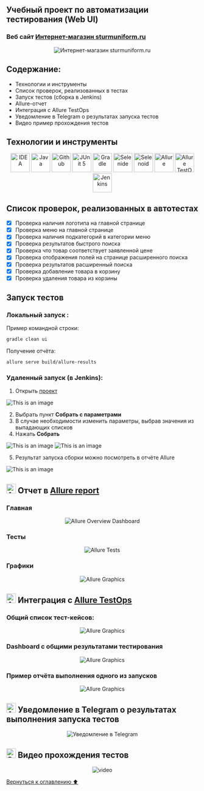 ## Учебный проект по автоматизации тестирования (Web UI)

### Веб сайт <a target="_blank" href="https://sturmuniform.ru/">Интернет-магазин sturmuniform.ru</a>

<p align="center">
<img title="Интернет-магазин sturmuniform.ru" src="images/screens/logo.png">
</p>

## Содержание:

- Технологии и инструменты
- Список проверок, реализованных в тестах
- Запуск тестов (сборка в Jenkins)
- Allure-отчет
- Интеграция с Allure TestOps
- Уведомление в Telegram о результатах запуска тестов
- Видео пример прохождения тестов

## Технологии и инструменты

<p align="center">
<a href="https://www.jetbrains.com/idea/"><img src="images/logo/Idea.svg" width="50" height="50"  alt="IDEA"/></a>
<a href="https://www.java.com/"><img src="images/logo/Java.svg" width="50" height="50"  alt="Java"/></a>
<a href="https://github.com/"><img src="images/logo/GitHub.svg" width="50" height="50"  alt="Github"/></a>
<a href="https://junit.org/junit5/"><img src="images/logo/Junit5.svg" width="50" height="50"  alt="JUnit 5"/></a>
<a href="https://gradle.org/"><img src="images/logo/Gradle.svg" width="50" height="50"  alt="Gradle"/></a>
<a href="https://selenide.org/"><img src="images/logo/Selenide.svg" width="50" height="50"  alt="Selenide"/></a>
<a href="https://aerokube.com/selenoid/"><img src="images/logo/Selenoid.svg" width="50" height="50"  alt="Selenoid"/></a>
<a href="https://github.com/allure-framework/allure2"><img src="images/logo/Allure.svg" width="50" height="50"  alt="Allure"/></a>
<a href="https://qameta.io/"><img src="images/logo/Allure_TO.svg" width="50" height="50"  alt="Allure TestOps"/></a>
<a href="https://www.jenkins.io/"><img src="images/logo/Jenkins.svg" width="50" height="50"  alt="Jenkins"/></a>
</p>

## Список проверок, реализованных в автотестах

- [x] Проверка наличия логотипа на главной странице
- [x] Проверка меню на главной странице
- [x] Проверка наличия подкатегорий в категории меню
- [x] Проверка результатов быстрого поиска
- [x] Проверка что товар соответствует заявленной цене
- [x] Проверка отображения полей на странице расширенного поиска
- [x] Проверка результатов расширенный поиска
- [x] Проверка добавление товара в корзину
- [x] Проверка удаления товара из корзины

## Запуск тестов

###  Локальный запуск :
Пример командной строки:
```bash
gradle clean ui
```
Получение отчёта:
```bash
allure serve build/allure-results
```

###  Удаленный запуск (в Jenkins):
1. Открыть <a target="_blank" href="https://jenkins.autotests.cloud/job/C16-antonpimnev-diplom-ui/">проект</a>

![This is an image](/images/screens/Jenkins1.png)

2. Выбрать пункт **Собрать с параметрами**
3. В случае необходимости изменить параметры, выбрав значения из выпадающих списков
4. Нажать **Собрать**

![This is an image](/images/screens/Jenkins2.png)
![This is an image](/images/screens/Jenkins3.png)

5. Результат запуска сборки можно посмотреть в отчёте Allure

![This is an image](/images/screens/Jenkins4.png)

## <img src="images/logo/Allure.svg" width="25" height="25"  alt="Allure"/></a> Отчет в <a target="_blank" href="https://jenkins.autotests.cloud/job/C16-antonpimnev-diplom-ui/2/allure/">Allure report</a>

###  Главная

<p align="center">
<img title="Allure Overview Dashboard" src="images/screens/Allure_Report1.png">
</p>

###  Тесты

<p align="center">
<img title="Allure Tests" src="images/screens/Allure_Report2.png">
</p>

###  Графики

<p align="center">
<img title="Allure Graphics" src="images/screens/Allure_Report3.png">
</p>


## <img src="images/logo/Allure_TO.svg" width="25" height="25"  alt="Allure"/></a> Интеграция с <a target="_blank" href="https://allure.autotests.cloud/launch/20028">Allure TestOps</a>
### Общий список тест-кейсов:
<p align="center">
<img title="Allure Graphics" src="images/screens/Allure_TestOps-TC.png">
</p>

### Dashboard с общими результатами тестирования
<p align="center">
<img title="Allure Graphics" src="images/screens/Allure_TestOps-Dashboard.png">
</p>

### Пример отчёта выполнения одного из запусков
<p align="center">
<img title="Allure Graphics" src="images/screens/Allure_TestOps-Launch.png">
</p>

## <img src="images/logo/Telegram.svg" width="25" height="25"  alt="Allure"/></a> Уведомление в Telegram о результатах выполнения запуска тестов

<p align="center">
<img title="Уведомление в Telegram" src="images/screens/TelegramNotification.png" >
</p>

## <img src="images/logo/Selenoid.svg" width="25" height="25"  alt="Selenoid"/></a> Видео прохождения тестов
<p align="center">
<img src="/images/video/videoUItests.gif" alt="video"/></a>
</p>

[Вернуться к оглавлению ⬆](#Ссылка)
